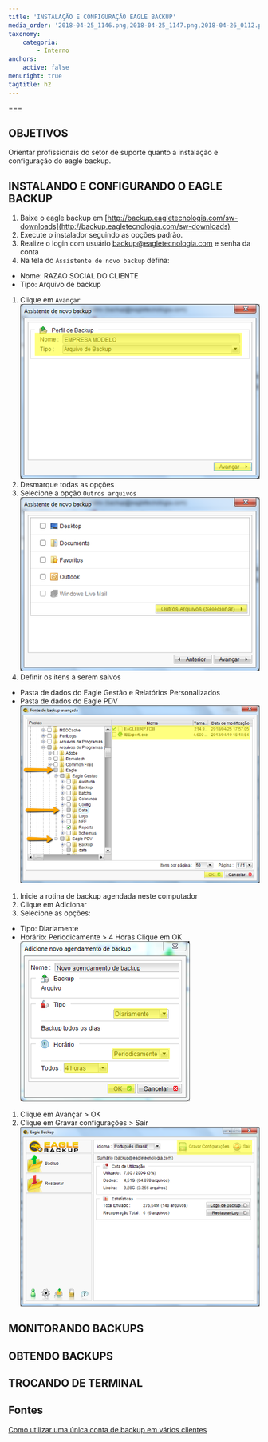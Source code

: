 ```yaml
---
title: 'INSTALAÇÃO E CONFIGURAÇÃO EAGLE BACKUP'
media_order: '2018-04-25_1146.png,2018-04-25_1147.png,2018-04-26_0112.png,2018-04-26_0116.png,2018-04-26_0117.png'
taxonomy:
    categoria:
        - Interno
anchors:
    active: false
menuright: true
tagtitle: h2
---
```


===

## OBJETIVOS
Orientar profissionais do setor de suporte quanto a instalação e configuração do eagle backup.

## INSTALANDO E CONFIGURANDO O EAGLE BACKUP
1. Baixe o eagle backup em [http://backup.eagletecnologia.com/sw-downloads](http://backup.eagletecnologia.com/sw-downloads)
1. Execute o instalador seguindo as opções padrão.
1. Realize o login com usuário backup@eagletecnologia.com e senha da conta
1. Na tela do `Assistente de novo backup` defina:
- Nome: RAZAO SOCIAL DO CLIENTE
- Tipo: Arquivo de backup
1. Clique em `Avançar` 
![Perfil de Backup](2018-04-25_1146.png "Perfil de Backup")
1. Desmarque todas as opções
1. Selecione a opção `Outros arquivos`
![Outros arquivos](2018-04-25_1147.png "Outros arquivos")
1. Definir os itens a serem salvos
- Pasta de dados do Eagle Gestão e Relatórios Personalizados
- Pasta de dados do Eagle PDV
![Itens a serem salvos](2018-04-26_0112.png "Itens a serem salvos")
1. Inicie a rotina de backup agendada neste computador
1. Clique em Adicionar
1. Selecione as opções:
- Tipo: Diariamente
- Horário: Periodicamente > 4 Horas
Clique em OK
![Rotina de backup](2018-04-26_0116.png "Rotina de backup")
1. Clique em Avançar > OK
1. Clique em Gravar configurações > Sair
![Gravar configurações](2018-04-26_0117.png "Gravar configurações")

## MONITORANDO BACKUPS

## OBTENDO BACKUPS

## TROCANDO DE TERMINAL

## Fontes
[Como utilizar uma única conta de backup em vários clientes](https://eagletecnologia.backupmanager.info/suporte/videos-de-treinamento/unica-lic-pro-em-varios-hosts)
